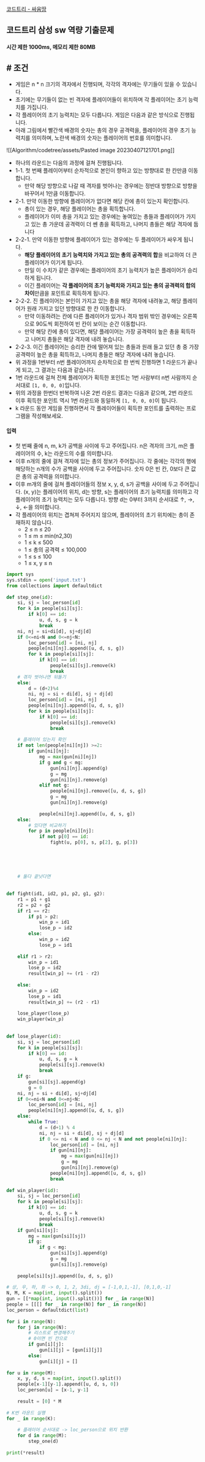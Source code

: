 
[코드트리 - 싸움땅](https://www.codetree.ai/training-field/frequent-problems/battle-ground/description?page=3&pageSize=20&username=)

## 코드트리 삼성 sw 역량 기출문제


#### 시간 제한 1000ms, 메모리 제한 80MB

## # 조건

- 게임은 n * n 크기의 격자에서 진행되며, 각각의 격자에는 무기들이 있을 수 있습니다. 
- 초기에는 무기들이 없는 빈 격자에 플레이어들이 위치하며 각 플레이어는 초기 능력치를 가집니다. 
- 각 플레이어의 초기 능력치는 모두 다릅니다. 게임은 다음과 같은 방식으로 진행됩니다.
- 아래 그림에서 빨간색 배경의 숫자는 총의 경우 공격력을, 플레이어의 경우 초기 능력치를 의미하며, 노란색 배경의 숫자는 플레이어의 번호를 의미합니다.

![[Algorithm/codetree/assets/Pasted image 20230407121701.png]]

- 하나의 라운드는 다음의 과정에 걸쳐 진행됩니다.
- 1-1. 첫 번째 플레이어부터 순차적으로 본인이 향하고 있는 방향대로 한 칸만큼 이동합니다. 
	- 만약 해당 방향으로 나갈 때 격자를 벗어나는 경우에는 정반대 방향으로 방향을 바꾸어서 1만큼 이동합니다.
- 2-1. 만약 이동한 방향에 플레이어가 없다면 해당 칸에 총이 있는지 확인합니다. 
	- 총이 있는 경우, 해당 플레이어는 총을 획득합니다. 
	- 플레이어가 이미 총을 가지고 있는 경우에는 놓여있는 총들과 플레이어가 가지고 있는 총 가운데 공격력이 더 쎈 총을 획득하고, 나머지 총들은 해당 격자에 둡니다
- 2-2-1. 만약 이동한 방향에 플레이어가 있는 경우에는 두 플레이어가 싸우게 됩니다. 
	- **해당 플레이어의 초기 능력치와 가지고 있는 총의 공격력의 합**을 비교하여 더 큰 플레이어가 이기게 됩니다. 
	- 만일 이 수치가 같은 경우에는 플레이어의 초기 능력치가 높은 플레이어가 승리하게 됩니다. 
	- 이긴 플레이어는 **각 플레이어의 초기 능력치와 가지고 있는 총의 공격력의 합의 차이**만큼을 포인트로 획득하게 됩니다.
- 2-2-2. 진 플레이어는 본인이 가지고 있는 총을 해당 격자에 내려놓고, 해당 플레이어가 원래 가지고 있던 방향대로 한 칸 이동합니다. 
	- 만약 이동하려는 칸에 다른 플레이어가 있거나 격자 범위 밖인 경우에는 오른쪽으로 90도씩 회전하여 빈 칸이 보이는 순간 이동합니다.
	- 만약 해당 칸에 총이 있다면, 해당 플레이어는 가장 공격력이 높은 총을 획득하고 나머지 총들은 해당 격자에 내려 놓습니다.
- 2-2-3. 이긴 플레이어는 승리한 칸에 떨어져 있는 총들과 원래 들고 있던 총 중 가장 공격력이 높은 총을 획득하고, 나머지 총들은 해당 격자에 내려 놓습니다.
- 위 과정을 1번부터 n번 플레이어까지 순차적으로 한 번씩 진행하면 1 라운드가 끝나게 되고, 그 결과는 다음과 같습니다.
- 1번 라운드에 걸쳐 전체 플레이어가 획득한 포인트는 1번 사람부터 n번 사람까지 순서대로 `[1, 0, 0, 0]`입니다.
- 위의 과정을 한번더 반복하여 나온 2번 라운드 결과는 다음과 같으며, 2번 라운드 이후 획득한 포인트 역시 1번 라운드와 동일하게 `[1, 0, 0, 0]`이 됩니다.
- k 라운드 동안 게임을 진행하면서 각 플레이어들이 획득한 포인트를 출력하는 프로그램을 작성해보세요.



#### 입력

- 첫 번째 줄에 n, m, k가 공백을 사이에 두고 주어집니다. n은 격자의 크기, m은 플레이어의 수, k는 라운드의 수를 의미합니다.
- 이후 n개의 줄에 걸쳐 격자에 있는 총의 정보가 주어집니다. 각 줄에는 각각의 행에 해당하는 n개의 수가 공백을 사이에 두고 주어집니다. 숫자 0은 빈 칸, 0보다 큰 값은 총의 공격력을 의미합니다.
- 이후 m개의 줄에 걸쳐 플레이어들의 정보 x, y, d, s가 공백을 사이에 두고 주어집니다. (x, y)는 플레이어의 위치, d는 방향, s는 플레이어의 초기 능력치를 의미하고 각 플레이어의 초기 능력치는 모두 다릅니다. 방향 d는 0부터 3까지 순서대로 ↑, →, ↓, ←을 의미합니다.
- 각 플레이어의 위치는 겹쳐져 주어지지 않으며, 플레이어의 초기 위치에는 총이 존재하지 않습니다.
	-   2 ≤ n ≤ 20
	-   1 ≤ m ≤ min(n2,30)
	-   1 ≤ k ≤ 500
	-   1 ≤ 총의 공격력 ≤ 100,000
	-   1 ≤ s ≤ 100
	-   1 ≤ x, y ≤ n

```python
import sys  
sys.stdin = open('input.txt')  
from collections import defaultdict  
  
def step_one(id):  
    si, sj = loc_person[id]  
    for k in people[si][sj]:  
        if k[0] == id:  
            u, d, s, g = k  
            break  
    ni, nj = si+di[d], sj+dj[d]  
    if 0<=ni<N and 0<=nj<N:  
        loc_person[id] = [ni, nj]  
        people[ni][nj].append([u, d, s, g])  
        for k in people[si][sj]:  
            if k[0] == id:  
                people[si][sj].remove(k)  
                break  
    # 겪자 벗어나면 뒤돌기  
    else:  
        d = (d+2)%4  
        ni, nj = si + di[d], sj + dj[d]  
        loc_person[id] = [ni, nj]  
        people[ni][nj].append([u, d, s, g])  
        for k in people[si][sj]:  
            if k[0] == id:  
                people[si][sj].remove(k)  
                break  
  
    # 플레이어 있는지 확인  
    if not len(people[ni][nj]) >=2:  
        if gun[ni][nj]:  
            mg = max(gun[ni][nj])  
            if g and g < mg:  
                gun[ni][nj].append(g)  
                g = mg  
                gun[ni][nj].remove(g)  
            elif not g:  
                people[ni][nj].remove([u, d, s, g])  
                g = mg  
                gun[ni][nj].remove(g)  
  
            people[ni][nj].append([u, d, s, g])  
    else:  
        # 있다면 비교하기  
        for p in people[ni][nj]:  
            if not p[0] == id:  
                fight(u, p[0], s, p[2], g, p[3])  
  
  
  
  
  
    # 둘다 끝낫다면  
  
  
def fight(id1, id2, p1, p2, g1, g2):  
    r1 = p1 + g1  
    r2 = p2 + g2  
    if r1 == r2:  
        if p1 > p2:  
            win_p = id1  
            lose_p = id2  
        else:  
            win_p = id2  
            lose_p = id1  
  
    elif r1 > r2:  
        win_p = id1  
        lose_p = id2  
        result[win_p] += (r1 - r2)  
  
    else:  
        win_p = id2  
        lose_p = id1  
        result[win_p] += (r2 - r1)  
  
    lose_player(lose_p)  
    win_player(win_p)  
  
  
def lose_player(id):  
    si, sj = loc_person[id]  
    for k in people[si][sj]:  
        if k[0] == id:  
            u, d, s, g = k  
            people[si][sj].remove(k)  
            break  
    if g:  
        gun[si][sj].append(g)  
        g = 0  
    ni, nj = si + di[d], sj+dj[d]  
    if 0<=ni<N and 0<=nj<N:  
        loc_person[id] = [ni, nj]  
        people[ni][nj].append([u, d, s, g])  
    else:  
        while True:  
            d = (d+1) % 4  
            ni, nj = si + di[d], sj + dj[d]  
            if 0 <= ni < N and 0 <= nj < N and not people[ni][nj]:  
                loc_person[id] = [ni, nj]  
                if gun[ni][nj]:  
                    mg = max(gun[ni][nj])  
                    g = mg  
                    gun[ni][nj].remove(g)  
                people[ni][nj].append([u, d, s, g])  
                break  
  
def win_player(id):  
    si, sj = loc_person[id]  
    for k in people[si][sj]:  
        if k[0] == id:  
            u, d, s, g = k  
            people[si][sj].remove(k)  
            break  
    if gun[si][sj]:  
        mg = max(gun[si][sj])  
        if g:  
            if g < mg:  
                gun[si][sj].append(g)  
                g = mg  
                gun[si][sj].remove(g)  
  
    people[si][sj].append([u, d, s, g])  
  
# 상, 우, 하, 좌 -> 0, 1, 2, 3di, dj = [-1,0,1,-1], [0,1,0,-1]  
N, M, K = map(int, input().split())  
gun = [[*map(int, input().split())] for _ in range(N)]  
people = [[[] for _ in range(N)] for _ in range(N)]  
loc_person = defaultdict(list)  
  
for i in range(N):  
    for j in range(N):  
        # 리스트로 변경해주기  
        # 0이면 빈 칸으로  
        if gun[i][j]:  
            gun[i][j] = [gun[i][j]]  
        else:  
            gun[i][j] = []  
  
for u in range(M):  
    x, y, d, s = map(int, input().split())  
    people[x-1][y-1].append([u, d, s, 0])  
    loc_person[u] = [x-1, y-1]  
  
    result = [0] * M  
  
# K번 라운드 실행  
for _ in range(K):  
  
    # 플레이어 순서대로 -> loc_person으로 위치 반환  
    for d in range(M):  
        step_one(d)  
  
print(*result)
```